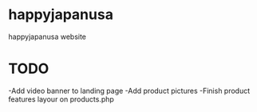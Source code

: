 # happyjapanusa
happyjapanusa website

# TODO
-Add video banner to landing page
-Add product pictures
-Finish product features layour on products.php
